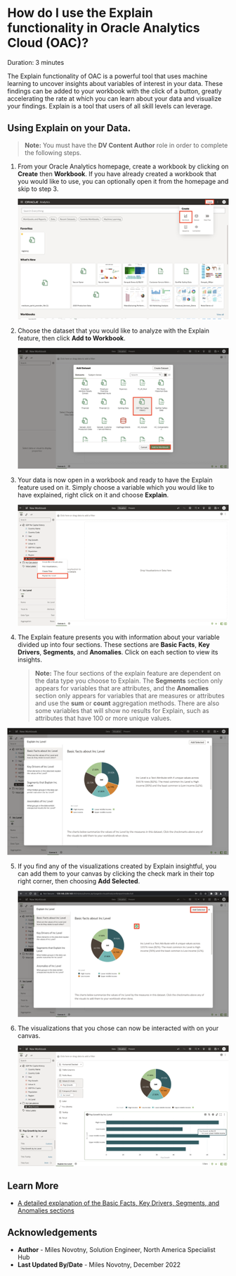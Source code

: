# How do I use the Explain functionality in Oracle Analytics Cloud (OAC)?
Duration: 3 minutes

The Explain functionality of OAC is a powerful tool that uses machine learning
to uncover insights about variables of interest in your data. These findings can be added to
your workbook with the click of a button, greatly accelerating the rate at which you can
learn about your data and visualize your findings. Explain is a tool that users
of all skill levels can leverage.

## Using Explain on your Data.
>**Note:** You must have the **DV Content Author** role in order to complete the following steps.


1. From your Oracle Analytics homepage, create a workbook by clicking on **Create** then **Workbook**. If
you have already created a workbook that you would like to use, you can optionally open it
from the homepage and skip to step 3.

    ![OAC Homepage](images/1-oac-home.png)

2. Choose the dataset that you would like to analyze with the Explain feature, then click **Add to Workbook**.

    ![OAC choose dataset](images/2-choose-dataset.png)

3. Your data is now open in a workbook and ready to have the Explain feature used on it. Simply choose a variable which
you would like to have explained, right click on it and choose **Explain**.

    ![OAC workbook choose variable](images/3-select-variable.png)

4. The Explain feature presents you with information about your variable divided up into four sections.
These sections are **Basic Facts**, **Key Drivers**, **Segments**, and **Anomalies**. Click on each section to view its insights.

    >**Note:** The four sections of the explain feature are dependent on the data type you choose to Explain. The **Segments** section only appears for variables that are attributes, and the **Anomalies** section only appears for variables that are measures or attributes and use the **sum** or **count** aggregation methods. There are also some variables that will show no results for Explain, such as attributes that have 100 or more unique values.

  ![OAC explain](images/4-explain-variable.png)

5. If you find any of the visualizations created by Explain insightful, you can add them to your canvas by clicking the
check mark in their top right corner, then choosing **Add Selected**.

    ![OAC explain choose visuals](images/5-add-explain-visuals.png)

6. The visualizations that you chose can now be interacted with on your canvas.

    ![OAC explain visuals](images/6-view-explain-visuals.png)


## Learn More

* [A detailed explanation of the Basic Facts, Key Drivers, Segments, and Anomalies sections](https://docs.oracle.com/en/middleware/bi/analytics-desktop/bidvd/analyze-data-explain.html#GUID-1AE7FFB7-9DA5-40EF-A30A-5DC9DEED3D2D)

## Acknowledgements
* **Author** - Miles Novotny, Solution Engineer, North America Specialist Hub
* **Last Updated By/Date** - Miles Novotny, December 2022
